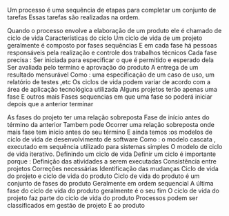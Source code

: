 Um processo é uma sequência de etapas para completar um conjunto de tarefas
Essas tarefas são realizadas na ordem.

Quando o processo envolve a elaboração de um produto ele é chamado de ciclo de vida
Características do ciclo
Um ciclo de vida de um projeto geralmente é composto por fases sequências
E em cada fase há pessoas responsáveis pela realização e controle dos trabalhos técnicos
Cada fase precisa :
Ser iniciada para especificar o que é permitido e esperado dela
Ser avaliada pelo termino e aprovação do produto
A entrega de um resultado mensurável
Como : uma especificação de um caso de uso, um relatório de testes ,etc
Os ciclos de vida podem variar de acordo com a área de aplicação
tecnológica utilizada
Alguns projetos terão apenas uma fase
E outros mais
Fases sequencias em que uma fase so poderá iniciar depois que a anterior terminar

As fases do projeto ter uma relação sobreposta
Fase de início antes do término da anterior
Tambem pode Ocorrer uma relação sobreposta onde mais fase tem início antes do seu término
E ainda temos :os modelos de ciclo de vida de desenvolvimento de software
Como : o modelo cascata , executado em sequência utilizado para sistemas simples
O modelo de ciclo de vida iterativo.
Definindo um ciclo de vida
Definir um ciclo é importante porque :
Definição das atividades a serem executadas
Consistência entre projetos
Correções necessárias
Identificação das mudanças
Ciclo de vida do projeto e ciclo de vida do produto
Ciclo de vida do produto é um conjunto de fases do produto
Geralmente em ordem sequencial
A última fase do ciclo de vida do produto geralmente é o seu fim
O ciclo de vida do projeto faz parte do ciclo de vida do produto
Processos  podem ser classificados em gestão de projeto E ao produto
